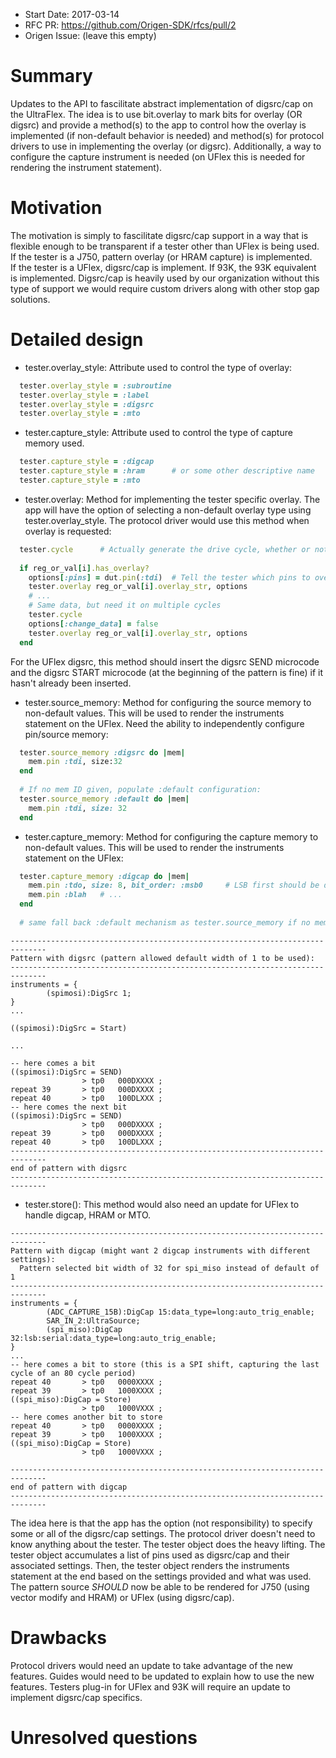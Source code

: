 - Start Date: 2017-03-14
- RFC PR: https://github.com/Origen-SDK/rfcs/pull/2
- Origen Issue: (leave this empty)

# Summary

Updates to the API to fascilitate abstract implementation of digsrc/cap
on the UltraFlex.  The idea is to use bit.overlay to mark bits for overlay 
(OR digsrc) and provide a method(s) to the app to control how the overlay 
is implemented (if non-default behavior is needed) and method(s) for
protocol drivers to use in implementing the overlay (or digsrc).  Additionally,
a way to configure the capture instrument is needed (on UFlex this is needed for 
rendering the instrument statement).

# Motivation

The motivation is simply to fascilitate digsrc/cap support in a way that is
flexible enough to be transparent if a tester other than UFlex is being
used. If the tester is a J750, pattern overlay (or HRAM capture) is implemented.  
If the tester is a UFlex, digsrc/cap is implement.  If 93K, the 93K equivalent is
implemented.  Digsrc/cap is heavily used by our organization without this type
of support we would require custom drivers along with other stop gap solutions.

# Detailed design

- tester.overlay_style:
Attribute used to control the type of overlay:
~~~ruby
  tester.overlay_style = :subroutine
  tester.overlay_style = :label
  tester.overlay_style = :digsrc
  tester.overlay_style = :mto
~~~



- tester.capture_style:
Attribute used to control the type of capture memory used.
~~~ruby
  tester.capture_style = :digcap
  tester.capture_style = :hram		# or some other descriptive name
  tester.capture_style = :mto
~~~


- tester.overlay:
Method for implementing the tester specific overlay.  The app will have the option
of selecting a non-default overlay type using tester.overlay_style.  The protocol
driver would use this method when overlay is requested:
~~~ruby
  tester.cycle		# Actually generate the drive cycle, whether or not we are going to overlay
  
  if reg_or_val[i].has_overlay?
    options[:pins] = dut.pin(:tdi)	# Tell the tester which pins to overlay
	tester.overlay reg_or_val[i].overlay_str, options
	# ...
	# Same data, but need it on multiple cycles
	tester.cycle
	options[:change_data] = false
	tester.overlay reg_or_val[i].overlay_str, options
  end
~~~
For the UFlex digsrc, this method should insert the digsrc SEND microcode and the
digsrc START microcode (at the beginning of the pattern is fine) if it hasn't already
been inserted.


- tester.source_memory:
Method for configuring the source memory to non-default values.  This will be used
to render the instruments statement on the UFlex.  Need the ability to independently
configure pin/source memory:
~~~ruby
  tester.source_memory :digsrc do |mem|
    mem.pin :tdi, size:32
  end
  
  # If no mem ID given, populate :default configuration:
  tester.source_memory :default do |mem|
    mem.pin :tdi, size: 32
  end
~~~


- tester.capture_memory:
Method for configuring the capture memory to non-default values.  This will be used
to render the instruments statement on the UFlex:
~~~ruby
  tester.capture_memory :digcap do |mem|
    mem.pin :tdo, size: 8, bit_order: :msb0		# LSB first should be default to align with register default
	mem.pin :blah	# ...
  end
  
  # same fall back :default mechanism as tester.source_memory if no mem ID provided
~~~


~~~
------------------------------------------------------------------------------
Pattern with digsrc (pattern allowed default width of 1 to be used):
------------------------------------------------------------------------------
instruments = {
        (spimosi):DigSrc 1;
}
...

((spimosi):DigSrc = Start)                                                                      

...

-- here comes a bit
((spimosi):DigSrc = SEND)                                                                       
                > tp0   000DXXXX ;
repeat 39       > tp0   000DXXXX ;
repeat 40       > tp0   100DLXXX ;
-- here comes the next bit
((spimosi):DigSrc = SEND)                                                                       
                > tp0   000DXXXX ;
repeat 39       > tp0   000DXXXX ;
repeat 40       > tp0   100DLXXX ;
------------------------------------------------------------------------------
end of pattern with digsrc
------------------------------------------------------------------------------
~~~


																 

- tester.store():
This method would also need an update for UFlex to handle digcap, HRAM or MTO.

~~~
------------------------------------------------------------------------------
Pattern with digcap (might want 2 digcap instruments with different settings):
  Pattern selected bit width of 32 for spi_miso instead of default of 1
------------------------------------------------------------------------------
instruments = {
        (ADC_CAPTURE_15B):DigCap 15:data_type=long:auto_trig_enable;
        SAR_IN_2:UltraSource;
        (spi_miso):DigCap 32:lsb:serial:data_type=long:auto_trig_enable;
}
...
-- here comes a bit to store (this is a SPI shift, capturing the last cycle of an 80 cycle period)
repeat 40       > tp0   0000XXXX ;
repeat 39       > tp0   1000XXXX ;
((spi_miso):DigCap = Store)                                                                     
                > tp0   1000VXXX ;
-- here comes another bit to store
repeat 40       > tp0   0000XXXX ;
repeat 39       > tp0   1000XXXX ;
((spi_miso):DigCap = Store)                                                                     
                > tp0   1000VXXX ;

------------------------------------------------------------------------------
end of pattern with digcap
------------------------------------------------------------------------------
~~~



The idea here is that the app has the option (not responsibility) to specify some or all of the 
digsrc/cap settings.  The protocol driver doesn't need to know anything about the tester.  The 
tester object does the heavy lifting.  The tester object accumulates a list of pins used as digsrc/cap
and their associated settings.  Then, the tester object renders the instruments statement at the end 
based on the settings provided and what was used.  The pattern source *SHOULD* now be able to be 
rendered for J750 (using vector modify and HRAM) or UFlex (using digsrc/cap).


# Drawbacks

Protocol drivers would need an update to take advantage of the new features.
Guides would need to be updated to explain how to use the new features.
Testers plug-in for UFlex and 93K will require an update to implement digsrc/cap specifics.


# Unresolved questions
